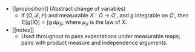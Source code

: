 - [[proposition]] (Abstract change of variables)
  - If $(\Omega,\mathcal{F},\mathbb{P})$ and measurable $X:\Omega\to\Omega'$, and $g$ integrable on $\Omega'$, then
    $\mathbb{E}[g(X)]=\int g\,d\mu_X$, where $\mu_X$ is the law of $X$.
- [[notes]]
  - Used throughout to pass expectations under measurable maps; pairs with product measure and independence arguments.